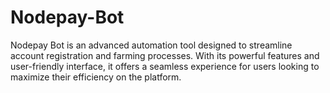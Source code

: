 # Nodepay-Bot
Nodepay Bot is an advanced automation tool designed to streamline account registration and farming processes. With its powerful features and user-friendly interface, it offers a seamless experience for users looking to maximize their efficiency on the platform.
